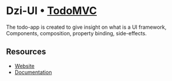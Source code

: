 # Dzi-UI • [TodoMVC](http://todomvc.com)

The todo-app is created to give insight on what is a UI framework, Components, composition, property binding, side-effects.

## Resources

- [Website](https://alitskevich.github.io/dzi-todomvc/)
- [Documentation](https://github.com/alitskevich/dzi-ui/)
